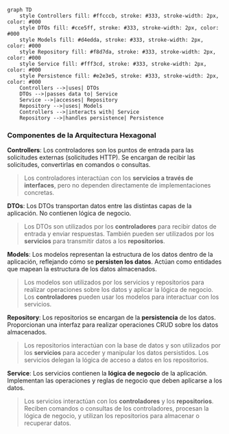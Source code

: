 ```mermaid
graph TD
    style Controllers fill: #ffcccb, stroke: #333, stroke-width: 2px, color: #000
    style DTOs fill: #cce5ff, stroke: #333, stroke-width: 2px, color: #000
    style Models fill: #d4edda, stroke: #333, stroke-width: 2px, color: #000
    style Repository fill: #f8d7da, stroke: #333, stroke-width: 2px, color: #000
    style Service fill: #fff3cd, stroke: #333, stroke-width: 2px, color: #000
    style Persistence fill: #e2e3e5, stroke: #333, stroke-width: 2px, color: #000
    Controllers -->|uses| DTOs
    DTOs -->|passes data to| Service
    Service -->|accesses| Repository
    Repository -->|uses| Models
    Controllers -->|interacts with| Service
    Repository -->|handles persistence| Persistence
```

### **Componentes de la Arquitectura Hexagonal**

**Controllers**: Los controladores son los puntos de entrada para las solicitudes externas (solicitudes HTTP). Se
encargan de recibir las solicitudes, convertirlas en comandos o consultas.
> Los controladores interactúan con los **servicios a través de interfaces**, pero no dependen directamente de
> implementaciones concretas.

**DTOs**: Los DTOs transportan datos entre las distintas capas de la aplicación. No contienen lógica de negocio.
> Los DTOs son utilizados por los **controladores** para recibir datos de entrada y enviar respuestas. También pueden
> ser utilizados por los **servicios** para transmitir datos a los **repositorios**.

**Models**: Los modelos representan la estructura de los datos dentro de la aplicación, reflejando cómo se **persisten
los datos**. Actúan como entidades que mapean la estructura de los datos almacenados.
> Los modelos son utilizados por los servicios y repositorios para realizar operaciones sobre los datos y aplicar la
> lógica de negocio. Los **controladores** pueden usar los modelos para interactuar con los servicios.

**Repository**: Los repositorios se encargan de la **persistencia** de los datos. Proporcionan una interfaz para
realizar operaciones CRUD sobre los datos almacenados.
> Los repositorios interactúan con la base de datos y son utilizados por los **servicios** para acceder y manipular los
> datos persistidos. Los servicios delegan la lógica de acceso a datos en los repositorios.

**Service**: Los servicios contienen la **lógica de negocio** de la aplicación. Implementan las operaciones y reglas de
negocio que deben aplicarse a los datos.
> Los servicios interactúan con los **controladores** y los **repositorios**. Reciben comandos o consultas de los
> controladores, procesan la lógica de negocio, y utilizan los repositorios para almacenar o recuperar datos.
